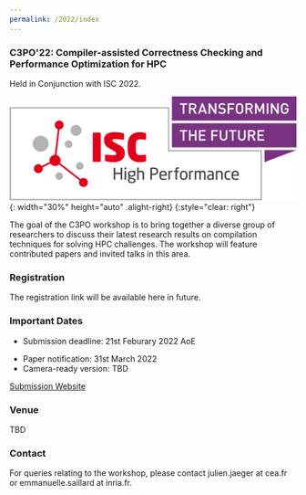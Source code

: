 ```yaml
---
permalink: /2022/index
---
```


<!-- ![Banner](/assets/banner_hamburg.jpg){:height="auto" width="100%"} -->

### C3PO'22: Compiler-assisted Correctness Checking and Performance Optimization for HPC

Held in Conjunction with ISC 2022.

![ISC2022](/assets/ISC2022_Logo.png){: width="30%" height="auto" .alight-right}
{:style="clear: right"}

The goal of the C3PO workshop is to bring together a diverse group of
researchers to discuss their latest research results on compilation techniques
for solving HPC challenges. The workshop will feature contributed papers and
invited talks in this area.

### Registration

The registration link will be available here in future.

### Important Dates

- Submission deadline: 21st Feburary 2022 AoE
<!-- -Submission deadline: ~~21st Feburary 2022 AoE~~ 28th Feburary 2022 AoE-->
- Paper notification: 31st March 2022
- Camera-ready version: TBD

[Submission Website](https://easychair.org/conferences/?conf=c3po22)

### Venue
TBD

### Contact

For queries relating to the workshop, please contact julien.jaeger at cea.fr or emmanuelle.saillard at inria.fr.

